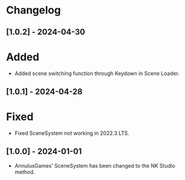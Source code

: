 # Changelog
## [1.0.2] - 2024-04-30
# Added
- Added scene switching function through Keydown in Scene Loader.

## [1.0.1] - 2024-04-28
# Fixed
- Fixed SceneSystem not working in 2022.3 LTS.

## [1.0.0] - 2024-01-01
- AnnulusGames' SceneSystem has been changed to the NK Studio method.